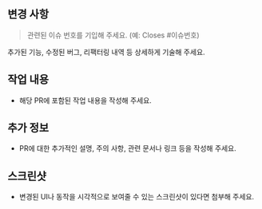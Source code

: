 ## 변경 사항

> 관련된 이슈 번호를 기입해 주세요. (예: Closes #이슈번호)

추가된 기능, 수정된 버그, 리팩터링 내역 등 상세하게 기술해 주세요.

## 작업 내용

- 해당 PR에 포함된 작업 내용을 작성해 주세요.

## 추가 정보

- PR에 대한 추가적인 설명, 주의 사항, 관련 문서나 링크 등을 작성해 주세요.

## 스크린샷

- 변경된 UI나 동작을 시각적으로 보여줄 수 있는 스크린샷이 있다면 첨부해 주세요.
